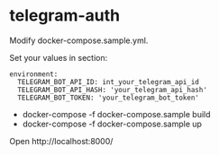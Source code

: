 # telegram-auth

Modify docker-compose.sample.yml.

Set your values in section:

    environment:
      TELEGRAM_BOT_API_ID: int_your_telegram_api_id
      TELEGRAM_BOT_API_HASH: 'your_telegram_api_hash'
      TELEGRAM_BOT_TOKEN: 'your_telegram_bot_token'

* docker-compose -f docker-compose.sample build
* docker-compose -f docker-compose.sample up

Open http://localhost:8000/
